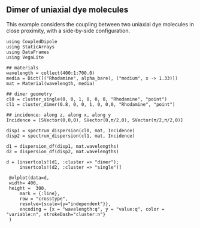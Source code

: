 ## Dimer of uniaxial dye molecules

This example considers the coupling between two uniaxial dye molecules in close proximity, with a side-by-side configuration.

```@example 1
using CoupledDipole
using StaticArrays
using DataFrames
using VegaLite

## materials
wavelength = collect(400:1:700.0)
media = Dict([("Rhodamine", alpha_bare), ("medium", x -> 1.33)])
mat = Material(wavelength, media)

## dimer geometry
cl0 = cluster_single(0, 0, 1, 0, 0, 0, "Rhodamine", "point")
cl1 = cluster_dimer(0.8, 0, 0, 1, 0, 0,0, "Rhodamine", "point")

## incidence: along z, along x, along y
Incidence = [SVector(0,0,0), SVector(0,π/2,0), SVector(π/2,π/2,0)]

disp1 = spectrum_dispersion(cl0, mat, Incidence)
disp2 = spectrum_dispersion(cl1, mat, Incidence)

d1 = dispersion_df(disp1, mat.wavelengths)
d2 = dispersion_df(disp2, mat.wavelengths)

d = [insertcols!(d1, :cluster => "dimer");
     insertcols!(d2, :cluster => "single")]

 @vlplot(data=d,
 width= 400,
 height =  300,
     mark = {:line},
     row = "crosstype",
     resolve={scale={y="independent"}},
     encoding = {x = "wavelength:q", y = "value:q", color = "variable:n", strokeDash="cluster:n"}
 )

```

